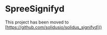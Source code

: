 SpreeSignifyd
=============

This project has been moved to [https://github.com/solidusio/solidus_signifyd]()
